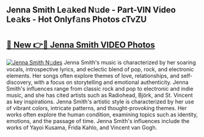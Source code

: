 ## Jenna Smith Le𝚊ked N𝚞de - Part-VlN Video Le𝚊ks - Hot Onlyf𝚊ns Photos cTvZU

# <h2><a href="http://ab72609.deff.icu/?id=Jenna+Smith">🔗 New 👉🔴 Jenna Smith VIDEO Photos</a></h2>

[![Jenna Smith N𝚞des](https://i.imgur.com/rIISA9y.gif)](http://ab72609.deff.icu/?id=Jenna+Smith)
Jenna Smith's music is characterized by her soaring vocals, introspective lyrics, and eclectic blend of pop, rock, and electronic elements. Her songs often explore themes of love, relationships, and self-discovery, with a focus on storytelling and emotional authenticity. Jenna Smith's influences range from classic rock and pop to electronic and indie music, and she has cited artists such as Radiohead, Björk, and St. Vincent as key inspirations. Jenna Smith's artistic style is characterized by her use of vibrant colors, intricate patterns, and thought-provoking themes. Her works often explore the human condition, examining topics such as identity, emotions, and the passage of time. Jenna Smith's influences include the works of Yayoi Kusama, Frida Kahlo, and Vincent van Gogh.
